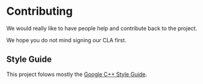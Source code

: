 # Contributing

We would really like to have people help and contribute back to the project.

We hope you do not mind signing our CLA first.


## Style Guide

This project folows mostly the [Google C++ Style Guide](https://google.github.io/styleguide/cppguide.html).
